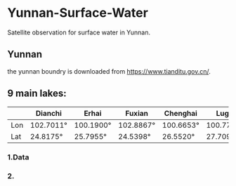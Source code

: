 # Yunnan-Surface-Water
Satellite observation for surface water in Yunnan.  

## Yunnan 
the yunnan boundry is downloaded from https://www.tianditu.gov.cn/.  


## **9 main lakes:**   
|   |Dianchi|Erhai|Fuxian|Chenghai|Lugu|Xingyun|Qilu|Yangzonghai|Yilong|  
|---|-------|-----|------|--------|----|-------|----|-----------|------| 
|Lon|102.7011°|100.1900°|102.8867°|100.6653°|100.7794°|102.7827°|102.7726°|103.0040°|102.5917°|
|Lat|24.8175°|25.7955°|24.5398°|26.5520°|27.7097°| 24.3359°|24.1649°|24.9127°|23.6683°|

### 1.Data

### 2.


